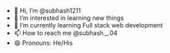 - 👋 Hi, I’m @subhash1211
- 👀 I’m interested in learning new things 
- 🌱 I’m currently learning Full stack web development
- 📫 How to reach me @subhash._.04
- 😄 Pronouns: He/His

<!---
subhash1211/subhash1211 is a ✨ special ✨ repository because its `README.md` (this file) appears on your GitHub profile.
You can click the Preview link to take a look at your changes.
--->

